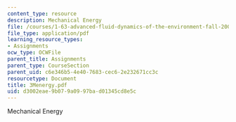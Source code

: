 ```yaml
---
content_type: resource
description: Mechanical Energy
file: /courses/1-63-advanced-fluid-dynamics-of-the-environment-fall-2002/d3002eae9b079a0997bad01345cd8e5c_3Menergy.pdf
file_type: application/pdf
learning_resource_types:
- Assignments
ocw_type: OCWFile
parent_title: Assignments
parent_type: CourseSection
parent_uid: c6e346b5-4e40-7683-cec6-2e232671cc3c
resourcetype: Document
title: 3Menergy.pdf
uid: d3002eae-9b07-9a09-97ba-d01345cd8e5c
---
```

Mechanical Energy

